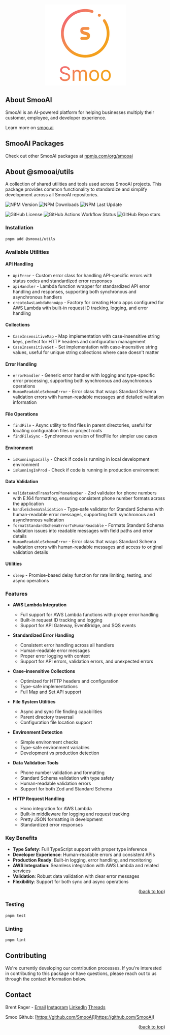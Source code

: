 <!-- Improved compatibility of back to top link: See: https://github.com/othneildrew/Best-README-Template/pull/73 -->

<a name="readme-top"></a>

<!--
*** Thanks for checking out the Best-README-Template. If you have a suggestion
*** that would make this better, please fork the repo and create a pull request
*** or simply open an issue with the tag "enhancement".
*** Don't forget to give the project a star!
*** Thanks again! Now go create something AMAZING! :D
-->

<!-- PROJECT SHIELDS -->
<!--
*** I'm using markdown "reference style" links for readability.
*** Reference links are enclosed in brackets [ ] instead of parentheses ( ).
*** See the bottom of this document for the declaration of the reference variables
*** for contributors-url, forks-url, etc. This is an optional, concise syntax you may use.
*** https://www.markdownguide.org/basic-syntax/#reference-style-links
-->

<!-- PROJECT LOGO -->
<br />
<div align="center">
  <a href="https://smoo.ai">
    <img src="images/logo.png" alt="SmooAI Logo" />
  </a>
</div>

<!-- ABOUT THE PROJECT -->

## About SmooAI

SmooAI is an AI-powered platform for helping businesses multiply their customer, employee, and developer experience.

Learn more on [smoo.ai](https://smoo.ai)

## SmooAI Packages

Check out other SmooAI packages at [npmjs.com/org/smooai](https://www.npmjs.com/org/smooai)

## About @smooai/utils

A collection of shared utilities and tools used across SmooAI projects. This package provides common functionality to standardize and simplify development across all SmooAI repositories.

![NPM Version](https://img.shields.io/npm/v/%40smooai%2Futils?style=for-the-badge)
![NPM Downloads](https://img.shields.io/npm/dw/%40smooai%2Futils?style=for-the-badge)
![NPM Last Update](https://img.shields.io/npm/last-update/%40smooai%2Futils?style=for-the-badge)

![GitHub License](https://img.shields.io/github/license/SmooAI/utils?style=for-the-badge)
![GitHub Actions Workflow Status](https://img.shields.io/github/actions/workflow/status/SmooAI/utils/release.yml?style=for-the-badge)
![GitHub Repo stars](https://img.shields.io/github/stars/SmooAI/utils?style=for-the-badge)

### Installation

```sh
pnpm add @smooai/utils
```

### Available Utilities

#### API Handling

- `ApiError` - Custom error class for handling API-specific errors with status codes and standardized error responses
- `apiHandler` - Lambda function wrapper for standardized API error handling and responses, supporting both synchronous and asynchronous handlers
- `createAwsLambdaHonoApp` - Factory for creating Hono apps configured for AWS Lambda with built-in request ID tracking, logging, and error handling

#### Collections

- `CaseInsensitiveMap` - Map implementation with case-insensitive string keys, perfect for HTTP headers and configuration management
- `CaseInsensitiveSet` - Set implementation with case-insensitive string values, useful for unique string collections where case doesn't matter

#### Error Handling

- `errorHandler` - Generic error handler with logging and type-specific error processing, supporting both synchronous and asynchronous operations
- `HumanReadableSchemaError` - Error class that wraps Standard Schema validation errors with human-readable messages and detailed validation information

#### File Operations

- `findFile` - Async utility to find files in parent directories, useful for locating configuration files or project roots
- `findFileSync` - Synchronous version of findFile for simpler use cases

#### Environment

- `isRunningLocally` - Check if code is running in local development environment
- `isRunningInProd` - Check if code is running in production environment

#### Data Validation

- `validateAndTransformPhoneNumber` - Zod validator for phone numbers with E.164 formatting, ensuring consistent phone number formats across the application
- `handleSchemaValidation` - Type-safe validator for Standard Schema with human-readable error messages, supporting both synchronous and asynchronous validation
- `formatStandardSchemaErrorToHumanReadable` - Formats Standard Schema validation issues into readable messages with field paths and error details
- `HumanReadableSchemaError` - Error class that wraps Standard Schema validation errors with human-readable messages and access to original validation details

#### Utilities

- `sleep` - Promise-based delay function for rate limiting, testing, and async operations

### Features

- **AWS Lambda Integration**

    - Full support for AWS Lambda functions with proper error handling
    - Built-in request ID tracking and logging
    - Support for API Gateway, EventBridge, and SQS events

- **Standardized Error Handling**

    - Consistent error handling across all handlers
    - Human-readable error messages
    - Proper error logging with context
    - Support for API errors, validation errors, and unexpected errors

- **Case-insensitive Collections**

    - Optimized for HTTP headers and configuration
    - Type-safe implementations
    - Full Map and Set API support

- **File System Utilities**

    - Async and sync file finding capabilities
    - Parent directory traversal
    - Configuration file location support

- **Environment Detection**

    - Simple environment checks
    - Type-safe environment variables
    - Development vs production detection

- **Data Validation Tools**

    - Phone number validation and formatting
    - Standard Schema validation with type safety
    - Human-readable validation errors
    - Support for both Zod and Standard Schema

- **HTTP Request Handling**
    - Hono integration for AWS Lambda
    - Built-in middleware for logging and request tracking
    - Pretty JSON formatting in development
    - Standardized error responses

### Key Benefits

- **Type Safety**: Full TypeScript support with proper type inference
- **Developer Experience**: Human-readable errors and consistent APIs
- **Production Ready**: Built-in logging, error handling, and monitoring
- **AWS Integration**: Seamless integration with AWS Lambda and related services
- **Validation**: Robust data validation with clear error messages
- **Flexibility**: Support for both sync and async operations

<p align="right">(<a href="#readme-top">back to top</a>)</p>

### Testing

```sh
pnpm test
```

### Linting

```sh
pnpm lint
```

## Contributing

We're currently developing our contribution processes. If you're interested in contributing to this package or have questions, please reach out to us through the contact information below.

<!-- CONTACT -->

## Contact

Brent Rager - [Email](mailto:brent@smoo.ai)
[Instagram](https://www.instagram.com/brentragertech/)
[LinkedIn](https://www.linkedin.com/in/brentrager/)
[Threads](https://www.threads.net/@brentragertech)

Smoo Github: [https://github.com/SmooAI](https://github.com/SmooAI)

<p align="right">(<a href="#readme-top">back to top</a>)</p>

<!-- MARKDOWN LINKS & IMAGES -->
<!-- https://www.markdownguide.org/basic-syntax/#reference-style-links -->

[sst.dev-url]: https://reactjs.org/
[sst]: https://img.shields.io/badge/sst-EDE1DA?style=for-the-badge&logo=sst&logoColor=E27152
[sst-url]: https://sst.dev/
[next]: https://img.shields.io/badge/next.js-000000?style=for-the-badge&logo=nextdotjs&logoColor=white
[next-url]: https://nextjs.org/
[aws]: https://img.shields.io/badge/aws-232F3E?style=for-the-badge&logo=amazonaws&logoColor=white
[aws-url]: https://tailwindcss.com/
[tailwindcss]: https://img.shields.io/badge/tailwind%20css-0B1120?style=for-the-badge&logo=tailwindcss&logoColor=#06B6D4
[tailwindcss-url]: https://tailwindcss.com/
[zod]: https://img.shields.io/badge/zod-3E67B1?style=for-the-badge&logoColor=3E67B1
[zod-url]: https://zod.dev/
[sanity]: https://img.shields.io/badge/sanity-F36458?style=for-the-badge
[sanity-url]: https://www.sanity.io/
[vitest]: https://img.shields.io/badge/vitest-1E1E20?style=for-the-badge&logo=vitest&logoColor=#6E9F18
[vitest-url]: https://vitest.dev/
[pnpm]: https://img.shields.io/badge/pnpm-F69220?style=for-the-badge&logo=pnpm&logoColor=white
[pnpm-url]: https://pnpm.io/
[turborepo]: https://img.shields.io/badge/turborepo-000000?style=for-the-badge&logo=turborepo&logoColor=#EF4444
[turborepo-url]: https://turbo.build/
